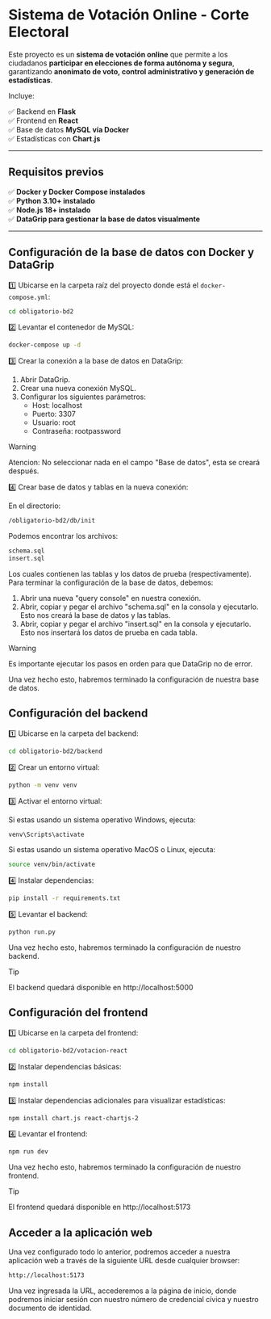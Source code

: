 # Sistema de Votación Online - Corte Electoral

Este proyecto es un **sistema de votación online** que permite a los ciudadanos **participar en elecciones de forma autónoma y segura**, garantizando **anonimato de voto, control administrativo y generación de estadísticas**.

Incluye:

✅ Backend en **Flask**  
✅ Frontend en **React**  
✅ Base de datos **MySQL vía Docker**  
✅ Estadísticas con **Chart.js**

---

## Requisitos previos

✅ **Docker y Docker Compose instalados**  
✅ **Python 3.10+ instalado**  
✅ **Node.js 18+ instalado**  
✅ **DataGrip para gestionar la base de datos visualmente**

---

## Configuración de la base de datos con Docker y DataGrip

1️⃣ Ubicarse en la carpeta raíz del proyecto donde está el `docker-compose.yml`:
```bash
cd obligatorio-bd2
```

2️⃣ Levantar el contenedor de MySQL:
```bash
docker-compose up -d
```

3️⃣ Crear la conexión a la base de datos en DataGrip:

1) Abrir DataGrip.
2) Crear una nueva conexión MySQL.
3) Configurar los siguientes parámetros:
    - Host: localhost
    - Puerto: 3307
    - Usuario: root
    - Contraseña: rootpassword
> [!WARNING]
> Atencion: No seleccionar nada en el campo "Base de datos", esta se creará después.

4️⃣ Crear base de datos y tablas en la nueva conexión:

En el directorio:
```bash
/obligatorio-bd2/db/init
```
Podemos encontrar los archivos:
```bash
schema.sql
insert.sql
```
Los cuales contienen las tablas y los datos de prueba (respectivamente). Para terminar la configuración de la base de datos, debemos:
1) Abrir una nueva "query console" en nuestra conexión.
2) Abrir, copiar y pegar el archivo "schema.sql" en la consola y ejecutarlo. Esto nos creará la base de datos y las tablas.
3) Abrir, copiar y pegar el archivo "insert.sql" en la consola y ejecutarlo. Esto nos insertará los datos de prueba en cada tabla.

> [!WARNING]
> Es importante ejecutar los pasos en orden para que DataGrip no de error.

Una vez hecho esto, habremos terminado la configuración de nuestra base de datos.

## Configuración del backend

1️⃣ Ubicarse en la carpeta del backend:
```bash
cd obligatorio-bd2/backend
```

2️⃣ Crear un entorno virtual:
```bash
python -m venv venv
```

3️⃣ Activar el entorno virtual:

Si estas usando un sistema operativo Windows, ejecuta:
```bash
venv\Scripts\activate
```

Si estas usando un sistema operativo MacOS o Linux, ejecuta:
```bash
source venv/bin/activate
```

4️⃣ Instalar dependencias:
```bash
pip install -r requirements.txt
```

5️⃣ Levantar el backend:
```bash
python run.py
```
Una vez hecho esto, habremos terminado la configuración de nuestro backend.
> [!TIP]
> El backend quedará disponible en http://localhost:5000

## Configuración del frontend

1️⃣ Ubicarse en la carpeta del frontend:
```bash
cd obligatorio-bd2/votacion-react
```

2️⃣ Instalar dependencias básicas:
```bash
npm install
```

3️⃣ Instalar dependencias adicionales para visualizar estadísticas:
```bash
npm install chart.js react-chartjs-2
```

4️⃣ Levantar el frontend:
```bash
npm run dev
```

Una vez hecho esto, habremos terminado la configuración de nuestro frontend.
> [!TIP]
> El frontend quedará disponible en http://localhost:5173

## Acceder a la aplicación web

Una vez configurado todo lo anterior, podremos acceder a nuestra aplicación web a través de la siguiente URL desde cualquier browser:
```bash
http://localhost:5173
```

Una vez ingresada la URL, accederemos a la página de inicio, donde podremos iniciar sesión con nuestro número de credencial cívica y nuestro documento de identidad. 